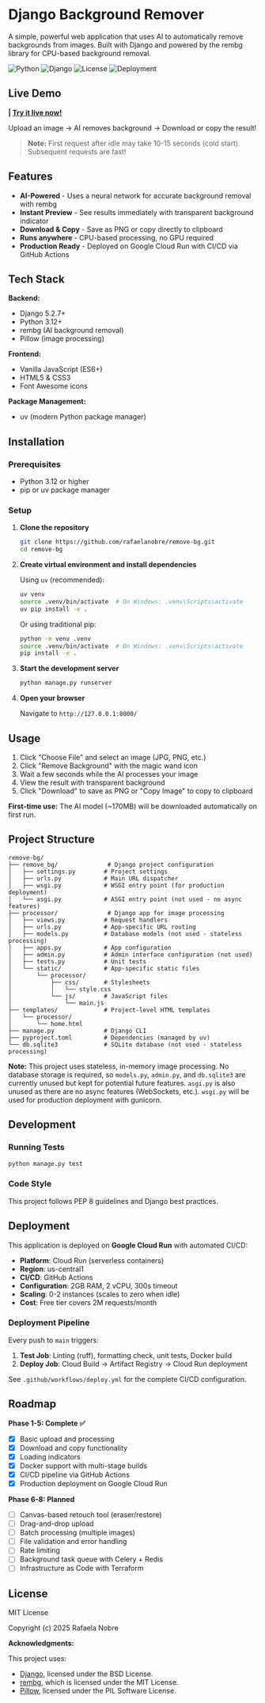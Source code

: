 # Django Background Remover

A simple, powerful web application that uses AI to automatically remove backgrounds from images.
Built with Django and powered by the rembg library for CPU-based background removal.

![Python](https://img.shields.io/badge/python-3.12+-blue.svg)
![Django](https://img.shields.io/badge/django-5.2.7+-green.svg)
![License](https://img.shields.io/badge/license-MIT-blue.svg)
![Deployment](https://img.shields.io/badge/deployed-Google%20Cloud%20Run-4285F4.svg)

## Live Demo

**| [Try it live now!](https://remove-bg-1074036933469.us-central1.run.app)**

Upload an image → AI removes background → Download or copy the result!

> **Note:** First request after idle may take 10-15 seconds (cold start). Subsequent requests are fast!

## Features

- **AI-Powered** - Uses a neural network for accurate background removal with rembg
- **Instant Preview** - See results immediately with transparent background indicator
- **Download & Copy** - Save as PNG or copy directly to clipboard
- **Runs anywhere** - CPU-based processing, no GPU required
- **Production Ready** - Deployed on Google Cloud Run with CI/CD via GitHub Actions

## Tech Stack

**Backend:**
- Django 5.2.7+
- Python 3.12+
- rembg (AI background removal)
- Pillow (image processing)

**Frontend:**
- Vanilla JavaScript (ES6+)
- HTML5 & CSS3
- Font Awesome icons

**Package Management:**
- uv (modern Python package manager)

## Installation

### Prerequisites

- Python 3.12 or higher
- pip or uv package manager

### Setup

1. **Clone the repository**
   ```bash
   git clone https://github.com/rafaelanobre/remove-bg.git
   cd remove-bg
   ```

2. **Create virtual environment and install dependencies**

   Using `uv` (recommended):
   ```bash
   uv venv
   source .venv/bin/activate  # On Windows: .venv\Scripts\activate
   uv pip install -e .
   ```

   Or using traditional pip:
   ```bash
   python -m venv .venv
   source .venv/bin/activate  # On Windows: .venv\Scripts\activate
   pip install -e .
   ```

3. **Start the development server**
   ```bash
   python manage.py runserver
   ```

4. **Open your browser**

   Navigate to `http://127.0.0.1:8000/`

## Usage

1. Click "Choose File" and select an image (JPG, PNG, etc.)
2. Click "Remove Background" with the magic wand icon
3. Wait a few seconds while the AI processes your image
4. View the result with transparent background
5. Click "Download" to save as PNG or "Copy Image" to copy to clipboard

**First-time use:** The AI model (~170MB) will be downloaded automatically on first run.

## Project Structure

```
remove-bg/
├── remove_bg/              # Django project configuration
│   ├── settings.py        # Project settings
│   ├── urls.py            # Main URL dispatcher
│   ├── wsgi.py            # WSGI entry point (for production deployment)
│   └── asgi.py            # ASGI entry point (not used - no async features)
├── processor/              # Django app for image processing
│   ├── views.py           # Request handlers
│   ├── urls.py            # App-specific URL routing
│   ├── models.py          # Database models (not used - stateless processing)
│   ├── apps.py            # App configuration
│   ├── admin.py           # Admin interface configuration (not used)
│   ├── tests.py           # Unit tests
│   └── static/            # App-specific static files
│       └── processor/
│           ├── css/       # Stylesheets
│           │   └── style.css
│           └── js/        # JavaScript files
│               └── main.js
├── templates/             # Project-level HTML templates
│   └── processor/
│       └── home.html
├── manage.py              # Django CLI
├── pyproject.toml         # Dependencies (managed by uv)
└── db.sqlite3             # SQLite database (not used - stateless processing)
```

**Note:** This project uses stateless, in-memory image processing. No database storage is required, so `models.py`, `admin.py`, and `db.sqlite3` are currently unused but kept for potential future features. `asgi.py` is also unused as there are no async features (WebSockets, etc.). `wsgi.py` will be used for production deployment with gunicorn.

## Development

### Running Tests
```bash
python manage.py test
```

### Code Style
This project follows PEP 8 guidelines and Django best practices.

## Deployment

This application is deployed on **Google Cloud Run** with automated CI/CD:

- **Platform**: Cloud Run (serverless containers)
- **Region**: us-central1
- **CI/CD**: GitHub Actions
- **Configuration**: 2GB RAM, 2 vCPU, 300s timeout
- **Scaling**: 0-2 instances (scales to zero when idle)
- **Cost**: Free tier covers 2M requests/month

### Deployment Pipeline

Every push to `main` triggers:
1. **Test Job**: Linting (ruff), formatting check, unit tests, Docker build
2. **Deploy Job**: Cloud Build → Artifact Registry → Cloud Run deployment

See `.github/workflows/deploy.yml` for the complete CI/CD configuration.

## Roadmap

**Phase 1-5: Complete ✅**
- [x] Basic upload and processing
- [x] Download and copy functionality
- [x] Loading indicators
- [x] Docker support with multi-stage builds
- [x] CI/CD pipeline via GitHub Actions
- [x] Production deployment on Google Cloud Run

**Phase 6-8: Planned**
- [ ] Canvas-based retouch tool (eraser/restore)
- [ ] Drag-and-drop upload
- [ ] Batch processing (multiple images)
- [ ] File validation and error handling
- [ ] Rate limiting
- [ ] Background task queue with Celery + Redis
- [ ] Infrastructure as Code with Terraform

## License

MIT License

Copyright (c) 2025 Rafaela Nobre

**Acknowledgments:**

This project uses:
- [Django](https://www.djangoproject.com/), licensed under the BSD License.
- [rembg](https://github.com/danielgatis/rembg), which is licensed under the MIT License.
- [Pillow](https://python-pillow.github.io/), licensed under the PIL Software License.

